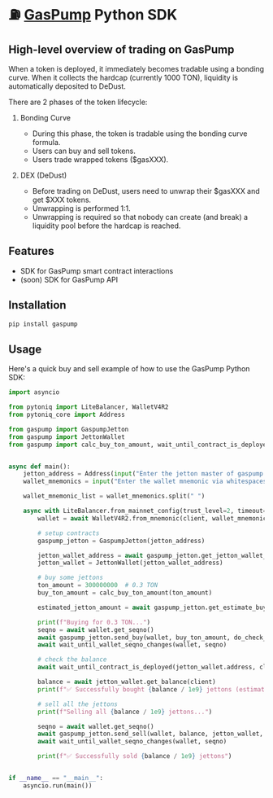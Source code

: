 # ⛽️ [GasPump](https://t.me/gaspump_bot) Python SDK

## High-level overview of trading on GasPump
When a token is deployed, it immediately becomes tradable using a bonding curve. When it collects the hardcap (currently 1000 TON), liquidity is automatically deposited to DeDust.

There are 2 phases of the token lifecycle:
1. Bonding Curve
    - During this phase, the token is tradable using the bonding curve formula.
    - Users can buy and sell tokens.
    - Users trade wrapped tokens ($gasXXX).

2. DEX (DeDust)
    - Before trading on DeDust, users need to unwrap their $gasXXX and get $XXX tokens.
    - Unwrapping is performed 1:1.
    - Unwrapping is required so that nobody can create (and break) a liquidity pool before the hardcap is reached.

## Features
- SDK for GasPump smart contract interactions
- (soon) SDK for GasPump API

## Installation
```bash
pip install gaspump
```

## Usage

Here's a quick buy and sell example of how to use the GasPump Python SDK:
    
```python
import asyncio

from pytoniq import LiteBalancer, WalletV4R2
from pytoniq_core import Address

from gaspump import GaspumpJetton
from gaspump import JettonWallet
from gaspump import calc_buy_ton_amount, wait_until_contract_is_deployed, wait_until_wallet_seqno_changes


async def main():
    jetton_address = Address(input("Enter the jetton master of gaspump token: "))
    wallet_mnemonics = input("Enter the wallet mnemonic via whitespaces 'we, ate, spoon, ...': ")

    wallet_mnemonic_list = wallet_mnemonics.split(" ")

    async with LiteBalancer.from_mainnet_config(trust_level=2, timeout=15) as client:
        wallet = await WalletV4R2.from_mnemonic(client, wallet_mnemonic_list)

        # setup contracts
        gaspump_jetton = GaspumpJetton(jetton_address)

        jetton_wallet_address = await gaspump_jetton.get_jetton_wallet_address(client, wallet.address)
        jetton_wallet = JettonWallet(jetton_wallet_address)

        # buy some jettons
        ton_amount = 300000000  # 0.3 TON
        buy_ton_amount = calc_buy_ton_amount(ton_amount)

        estimated_jetton_amount = await gaspump_jetton.get_estimate_buy_jetton_amount(client, buy_ton_amount)

        print(f"Buying for 0.3 TON...")
        seqno = await wallet.get_seqno()
        await gaspump_jetton.send_buy(wallet, buy_ton_amount, do_check_trade_state=True)
        await wait_until_wallet_seqno_changes(wallet, seqno)

        # check the balance
        await wait_until_contract_is_deployed(jetton_wallet.address, client)

        balance = await jetton_wallet.get_balance(client)
        print(f"✅ Successfully bought {balance / 1e9} jettons (estimated: {estimated_jetton_amount / 1e9})")

        # sell all the jettons
        print(f"Selling all {balance / 1e9} jettons...")

        seqno = await wallet.get_seqno()
        await gaspump_jetton.send_sell(wallet, balance, jetton_wallet, do_check_trade_state=True)
        await wait_until_wallet_seqno_changes(wallet, seqno)

        print(f"✅ Successfully sold {balance / 1e9} jettons")


if __name__ == "__main__":
    asyncio.run(main())
```
